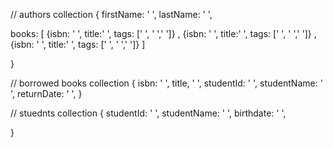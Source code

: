 // authors collection
{
firstName: ' ',
lastName: ' ',

books: [ {isbn: ' ', title:' ', tags: [' ', ' ',' ']} , {isbn: ' ', title:' ', tags: [' ', ' ',' ']} , {isbn: ' ', title:' ', tags: [' ', ' ',' ']} ]

}

// borrowed books collection
{
isbn: ' ',
title, ' ',
studentId: ' ',
studentName: ' ',
returnDate: ' ',
}

// stuednts collection
{
studentId: ' ',
studentName: ' ',
birthdate: ' ',

}
